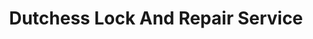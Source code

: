 ---
title: "Dutchess Lock And Repair Service"
url: /poughkeepsie/dutchess-lock-and-repair-service/
shop: Schlüsseldienst
---